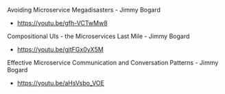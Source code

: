 Avoiding Microservice Megadisasters - Jimmy Bogard
* https://youtu.be/gfh-VCTwMw8

Compositional UIs - the Microservices Last Mile - Jimmy Bogard
* https://youtu.be/gjtFGx0yX5M

Effective Microservice Communication and Conversation Patterns - Jimmy Bogard
* https://youtu.be/aHsVsbo_VOE
